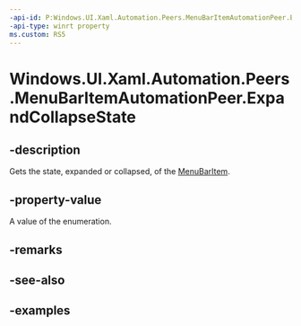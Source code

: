 ```yaml
---
-api-id: P:Windows.UI.Xaml.Automation.Peers.MenuBarItemAutomationPeer.ExpandCollapseState
-api-type: winrt property
ms.custom: RS5
---
```


<!-- Property syntax.
public ExpandCollapseState ExpandCollapseState { get; }
-->

# Windows.UI.Xaml.Automation.Peers.MenuBarItemAutomationPeer.ExpandCollapseState

## -description

Gets the state, expanded or collapsed, of the [MenuBarItem](../windows.ui.xaml.controls/menubaritem.md).

## -property-value

A value of the enumeration.

## -remarks

## -see-also

## -examples
